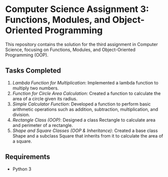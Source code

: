 # Computer Science Assignment 3: Functions, Modules, and Object-Oriented Programming

This repository contains the solution for the third assignment in Computer Science, focusing on Functions, Modules, and Object-Oriented Programming (OOP).

## Tasks Completed
1. *Lambda Function for Multiplication*: Implemented a lambda function to multiply two numbers.
2. *Function for Circle Area Calculation*: Created a function to calculate the area of a circle given its radius.
3. *Simple Calculator Function*: Developed a function to perform basic arithmetic operations such as addition, subtraction, multiplication, and division.
4. *Rectangle Class (OOP)*: Designed a class Rectangle to calculate area and perimeter of a rectangle.
5. *Shape and Square Classes (OOP & Inheritance)*: Created a base class Shape and a subclass Square that inherits from it to calculate the area of a square.

## Requirements
- Python 3
